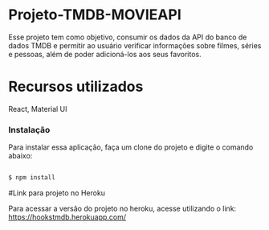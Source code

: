 # Projeto-TMDB-MOVIEAPI


Esse projeto tem como objetivo, consumir os dados da API do banco de dados TMDB e permitir ao usuário verificar informações sobre filmes, séries e pessoas, além de poder adicioná-los aos seus favoritos.

# Recursos utilizados

React, Material UI 

### Instalação

Para instalar essa aplicação, faça um clone do projeto e digite o comando abaixo:

```sh

$ npm install 
```

#Link para projeto no Heroku

Para acessar a versão do projeto no heroku, acesse utilizando o link: https://hookstmdb.herokuapp.com/
